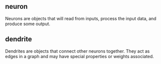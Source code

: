 ## neuron

Neurons are objects that will read from inputs, process the input data, and produce some output.

## dendrite

Dendrites are objects that connect other neurons together. They act as edges in a graph and may have special properties or weights associated.

 
